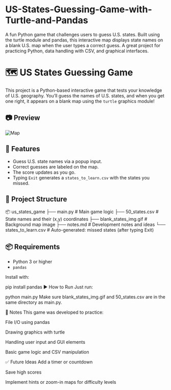 # US-States-Guessing-Game-with-Turtle-and-Pandas
A fun Python game that challenges users to guess U.S. states. Built using the turtle module and pandas, this interactive map displays state names on a blank U.S. map when the user types a correct guess. A great project for practicing Python, data handling with CSV, and graphical interfaces.

# 🗺️ US States Guessing Game

This project is a Python-based interactive game that tests your knowledge of U.S. geography. You’ll guess the names of U.S. states, and when you get one right, it appears on a blank map using the `turtle` graphics module!

## 📷 Preview

![Map](./blank_states_img.gif)

## 🚀 Features

- Guess U.S. state names via a popup input.
- Correct guesses are labeled on the map.
- The score updates as you go.
- Typing `Exit` generates a `states_to_learn.csv` with the states you missed.

## 📁 Project Structure

📦 us_states_game
├── main.py # Main game logic
├── 50_states.csv # State names and their (x,y) coordinates
├── blank_states_img.gif # Background map image
├── notes.md # Development notes and ideas
└── states_to_learn.csv # Auto-generated: missed states (after typing Exit)


## 📦 Requirements

- Python 3 or higher
- `pandas`

Install with:

pip install pandas
▶️ How to Run
Just run:

python main.py
Make sure blank_states_img.gif and 50_states.csv are in the same directory as main.py.

📓 Notes
This game was developed to practice:

File I/O using pandas

Drawing graphics with turtle

Handling user input and GUI elements

Basic game logic and CSV manipulation

✅ Future Ideas
Add a timer or countdown

Save high scores

Implement hints or zoom-in maps for difficulty levels
